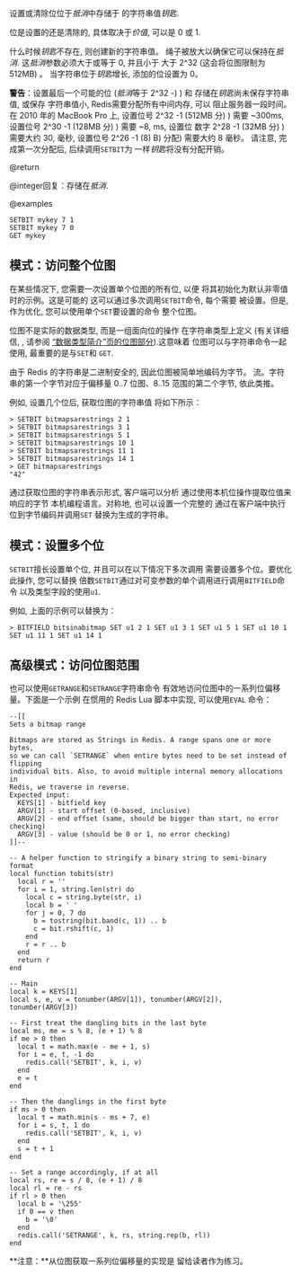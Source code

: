 设置或清除位位于*抵消*中存储于 的字符串值*钥匙*.

位是设置的还是清除的, 具体取决于*价值*, 可以是 0 或
1\.

什么时候*钥匙*不存在, 则创建新的字符串值。
绳子被放大以确保它可以保持在*抵消*.
这*抵消*参数必须大于或等于 0, 并且小于
大于 2^32 (这会将位图限制为 512MB) 。
当字符串位于*钥匙*增长, 添加的位设置为 0。

**警告**：设置最后一个可能的位  (*抵消*等于 2^32 -) )  和
存储在*钥匙*尚未保存字符串值, 或保存
字符串值小, Redis需要分配所有中间内存, 可以
阻止服务器一段时间。
在 2010 年的 MacBook Pro 上, 设置位号 2^32 -1 (512MB 分) ) 需要
\~300ms, 设置位号 2^30 -1 (128MB 分) ) 需要 ~8, ms, 设置位
数字 2^28 -1 (32MB 分) ) 需要大约 30, 毫秒, 设置位号 2^26 -1 (8) B) 
分配) 需要大约 8 毫秒。
请注意, 完成第一次分配后, 后续调用`SETBIT`为
一样*钥匙*将没有分配开销。

@return

@integer回复：存储在*抵消*.

@examples

```cli
SETBIT mykey 7 1
SETBIT mykey 7 0
GET mykey
```

## 模式：访问整个位图

在某些情况下, 您需要一次设置单个位图的所有位, 以便
将其初始化为默认非零值时的示例。这是可能的
这可以通过多次调用`SETBIT`命令, 每个需要
被设置。但是, 作为优化, 您可以使用单个`SET`要设置的命令
整个位图。

位图不是实际的数据类型, 而是一组面向位的操作
在字符串类型上定义 (有关详细信, , 请参阅
[“数据类型简介”页的位图部分][ti]).这意味着
位图可以与字符串命令一起使用, 最重要的是与`SET`和
`GET`.

由于 Redis 的字符串是二进制安全的, 因此位图被简单地编码为字节。
流。字符串的第一个字节对应于偏移量 0..7
位图、8..15 范围的第二个字节, 依此类推。

例如, 设置几个位后, 获取位图的字符串值
将如下所示：

    > SETBIT bitmapsarestrings 2 1
    > SETBIT bitmapsarestrings 3 1
    > SETBIT bitmapsarestrings 5 1
    > SETBIT bitmapsarestrings 10 1
    > SETBIT bitmapsarestrings 11 1
    > SETBIT bitmapsarestrings 14 1
    > GET bitmapsarestrings
    "42"

通过获取位图的字符串表示形式, 客户端可以分析
通过使用本机位操作提取位值来响应的字节
本机编程语言。对称地, 也可以设置一个完整的
通过在客户端中执行位到字节编码并调用`SET`
替换为生成的字符串。

[ti]: /topics/data-types-intro#bitmaps

## 模式：设置多个位

`SETBIT`擅长设置单个位, 并且可以在以下情况下多次调用
需要设置多个位。要优化此操作, 您可以替换
倍数`SETBIT`通过对可变参数的单个调用进行调用`BITFIELD`命令
以及类型字段的使用`u1`.

例如, 上面的示例可以替换为：

    > BITFIELD bitsinabitmap SET u1 2 1 SET u1 3 1 SET u1 5 1 SET u1 10 1 SET u1 11 1 SET u1 14 1

## 高级模式：访问位图范围

也可以使用`GETRANGE`和`SETRANGE`字符串命令
有效地访问位图中的一系列位偏移量。下面是一个示例
在惯用的 Redis Lua 脚本中实现, 可以使用`EVAL`
命令：

    --[[
    Sets a bitmap range

    Bitmaps are stored as Strings in Redis. A range spans one or more bytes,
    so we can call `SETRANGE` when entire bytes need to be set instead of flipping
    individual bits. Also, to avoid multiple internal memory allocations in
    Redis, we traverse in reverse.
    Expected input:
      KEYS[1] - bitfield key
      ARGV[1] - start offset (0-based, inclusive)
      ARGV[2] - end offset (same, should be bigger than start, no error checking)
      ARGV[3] - value (should be 0 or 1, no error checking)
    ]]--

    -- A helper function to stringify a binary string to semi-binary format
    local function tobits(str)
      local r = ''
      for i = 1, string.len(str) do
        local c = string.byte(str, i)
        local b = ' '
        for j = 0, 7 do
          b = tostring(bit.band(c, 1)) .. b
          c = bit.rshift(c, 1)
        end
        r = r .. b
      end
      return r
    end

    -- Main
    local k = KEYS[1]
    local s, e, v = tonumber(ARGV[1]), tonumber(ARGV[2]), tonumber(ARGV[3])

    -- First treat the dangling bits in the last byte
    local ms, me = s % 8, (e + 1) % 8
    if me > 0 then
      local t = math.max(e - me + 1, s)
      for i = e, t, -1 do
        redis.call('SETBIT', k, i, v)
      end
      e = t
    end

    -- Then the danglings in the first byte
    if ms > 0 then
      local t = math.min(s - ms + 7, e)
      for i = s, t, 1 do
        redis.call('SETBIT', k, i, v)
      end
      s = t + 1
    end

    -- Set a range accordingly, if at all
    local rs, re = s / 8, (e + 1) / 8
    local rl = re - rs
    if rl > 0 then
      local b = '\255'
      if 0 == v then
        b = '\0'
      end
      redis.call('SETRANGE', k, rs, string.rep(b, rl))
    end

**注意：**从位图获取一系列位偏移量的实现是
留给读者作为练习。
